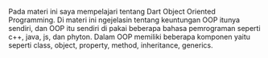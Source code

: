 Pada materi ini saya mempelajari tentang Dart Object Oriented Programming. Di materi ini ngejelasin tentang keuntungan OOP itunya sendiri, dan OOP itu sendiri di pakai beberapa bahasa pemrograman seperti c++, java, js, dan phyton. Dalam OOP memiliki beberapa komponen yaitu seperti class, object, property, method, inheritance, generics.